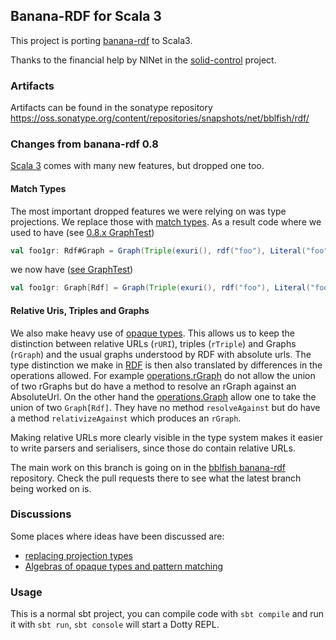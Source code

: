 ## Banana-RDF for Scala 3

This project is porting [banana-rdf](https://github.com/banana-rdf/banana-rdf) 
to Scala3. 

Thanks to the financial help by NlNet in the [solid-control](https://github.com/co-operating-systems/solid-control)
project.

### Artifacts

Artifacts can be found in the sonatype repository
https://oss.sonatype.org/content/repositories/snapshots/net/bblfish/rdf/

### Changes from banana-rdf 0.8

[Scala 3](https://docs.scala-lang.org/scala3/) comes with many new features, but dropped one too.

#### Match Types

The most important dropped features we were relying on was type projections. We replace those
with [match types](https://docs.scala-lang.org/scala3/reference/new-types/match-types.html#).
As a result code where we used to have (see [0.8.x GraphTest](../../tree/series/0.8.x/rdf-test-suite/shared/src/main/scala/org/w3/banana/GraphTest.scala#L11))

```scala
val foo1gr: Rdf#Graph = Graph(Triple(exuri(), rdf("foo"), Literal("foo")))
```

we now have ([see GraphTest](rdf-test-suite/shared/src/main/scala/org/w3/banana/GraphTest.scala#L75))

```scala
val foo1gr: Graph[Rdf] = Graph(Triple(exuri(), rdf("foo"), Literal("foo")))
```

#### Relative Uris, Triples and Graphs 

We also make heavy use of [opaque types](https://docs.scala-lang.org/scala3/reference/other-new-features/opaques.html).
This allows us to keep the distinction between relative URLs (`rURI`), triples (`rTriple`) and Graphs (`rGraph`) and 
the usual graphs understood by RDF with absolute urls. The type distinction we make in  [RDF](rdf/shared/src/main/scala/org/w3/banana/RDF.scala) is then also translated by differences in the operations allowed. For example [operations.rGraph](rdf/shared/src/main/scala/org/w3/banana/operations/rGraph.scala) do not allow the union of two rGraphs but do have a method to resolve an rGraph against an AbsoluteUrl. On the other hand the [operations.Graph](rdf/shared/src/main/scala/org/w3/banana/operations/Graph.scala) allow one to take the union of two `Graph[Rdf]`.  They have no method `resolveAgainst` but do have a method `relativizeAgainst` which produces an `rGraph`.

Making relative URLs more clearly visible in the type system makes it easier to write parsers and serialisers, since those do contain
relative URLs.



The main work on this branch is going on in the [bblfish banana-rdf](https://github.com/bblfish/banana-rdf) repository. Check the pull requests there to see what the latest branch being worked on is.

### Discussions

Some places where ideas have been discussed are:
 * [replacing projection types](https://github.com/lampepfl/dotty/discussions/12527)
 * [Algebras of opaque types and pattern matching](https://contributors.scala-lang.org/t/algebras-of-opaque-types-and-pattern-matching/5245)

### Usage

This is a normal sbt project, you can compile code with `sbt compile` and run it
with `sbt run`, `sbt console` will start a Dotty REPL.
